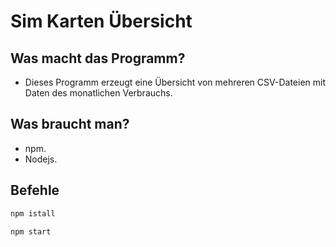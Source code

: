# Sim Karten Übersicht

## Was macht das Programm?
- Dieses Programm erzeugt eine Übersicht von mehreren CSV-Dateien mit Daten des monatlichen Verbrauchs.

## Was braucht man?
- npm.
- Nodejs.

## Befehle

```sh
npm istall
```

```sh
npm start
```

